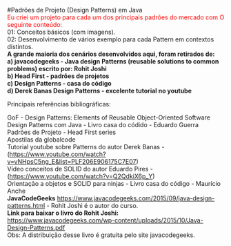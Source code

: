 #Padrões de Projeto (Design Patterns) em Java
<br/>
	<span style="color: red">Eu criei um projeto para cada um dos principais padrões do mercado com O seguinte conteúdo:</span>
<br/>
	01: Conceitos básicos (com imagens). <br/>
	02: Desenvolvimento de vários exemplo para cada Pattern em contextos distintos. <br/>
	<b>A grande maioria dos cenários desenvolvidos aqui, foram retirados de:
		<br/>
		a) javacodegeeks - Java design Patterns (reusable solutions to common problems) escrito por: Rohit Joshi<br/>
		b) Head First - padrões de projetos <br/>
		c) Design Patterns - casa do código <br/>
		d) Derek Banas Design Patterns - excelente tutorial no youtube<br/>	
	</b> 

Principais referências bibliográficas:

GoF - Design Patterns: Elements of Reusable Object-Oriented Software
<br/>
Design Patterns com Java - Livro casa do códido - Eduardo Guerra
<br/>
Padrões de Projeto - Head First series
<br/>
Apostilas da globalcode
<br/>
Tutorial youtube sobre Patterns do autor Derek Banas - (https://www.youtube.com/watch?v=vNHpsC5ng_E&list=PLF206E906175C7E07)
<br/>
Vídeo conceitos de SOLID do autor Eduardo Pires - (https://www.youtube.com/watch?v=Q2QdkiX6p_Y)
<br/>
Orientação a objetos e SOLID para ninjas - Livro casa do código - Maurício Anche
<br/>
<b>JavaCodeGeeks</b> https://www.javacodegeeks.com/2015/09/java-design-patterns.html - Rohit Joshi é o autor do curso.
<br/>
<b>Link para baixar o livro do Rohit Joshi:</b> https://www.javacodegeeks.com/wp-content/uploads/2015/10/Java-Design-Patterns.pdf
<br/>
Obs: A distribuição desse livro é gratuita pelo site javacodegeeks.
  